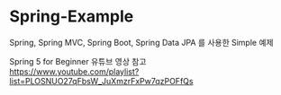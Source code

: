 # Spring-Example
Spring, Spring MVC, Spring Boot, Spring Data JPA 를 사용한 Simple 예제

Spring 5 for Beginner 유튜브 영상 참고  
https://www.youtube.com/playlist?list=PLOSNUO27qFbsW_JuXmzrFxPw7qzPOFfQs
